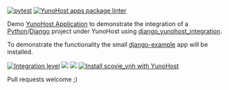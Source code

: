 [![pytest](https://github.com/YunoHost-Apps/scovie_ynh/actions/workflows/pytest.yml/badge.svg)](https://github.com/YunoHost-Apps/scovie_ynh/actions/workflows/pytest.yml) [![YunoHost apps package linter](https://github.com/YunoHost-Apps/scovie_ynh/actions/workflows/package_linter.yml/badge.svg)](https://github.com/YunoHost-Apps/scovie_ynh/actions/workflows/package_linter.yml)

Demo [YunoHost Application](https://install-app.yunohost.org/?app=scovie_ynh) to demonstrate the integration of a [Python](https://www.python.org/)/[Django](https://www.djangoproject.com/) project under YunoHost using [django_yunohost_integration](https://github.com/YunoHost-Apps/django_yunohost_integration).

To demonstrate the functionality the small [django-example](https://github.com/jedie/django-example) app will be installed.

[![Integration level](https://dash.yunohost.org/integration/scovie_ynh.svg)](https://dash.yunohost.org/appci/app/scovie_ynh) ![](https://ci-apps.yunohost.org/ci/badges/scovie_ynh.status.svg) ![](https://ci-apps.yunohost.org/ci/badges/scovie_ynh.maintain.svg)
[![Install scovie_ynh with YunoHost](https://install-app.yunohost.org/install-with-yunohost.svg)](https://install-app.yunohost.org/?app=scovie_ynh)


Pull requests welcome ;)

